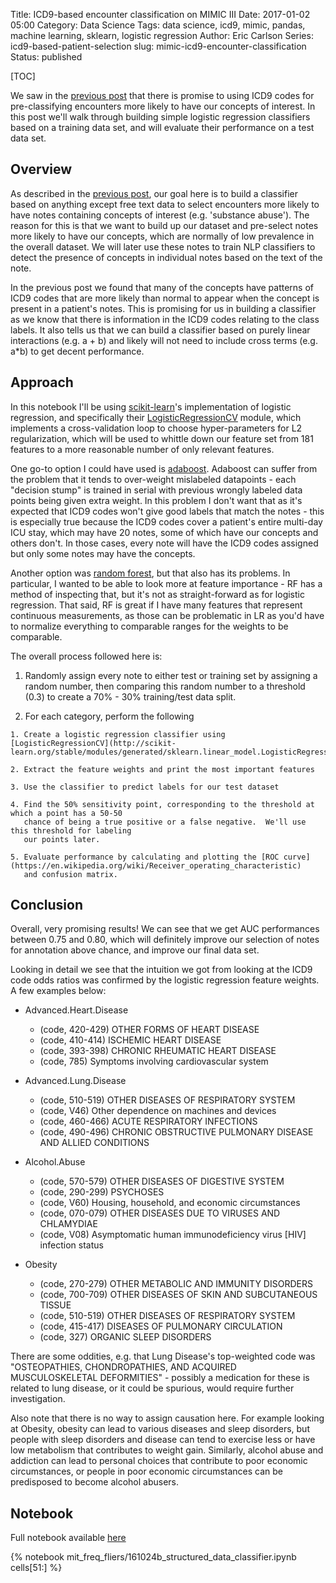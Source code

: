 Title: ICD9-based encounter classification on MIMIC III
Date: 2017-01-02 05:00
Category: Data Science
Tags: data science, icd9, mimic, pandas, machine learning, sklearn, logistic regression
Author: Eric Carlson
Series: icd9-based-patient-selection
slug: mimic-icd9-encounter-classification
Status: published

[TOC]

We saw in the [previous post]({filename}/161230_icd9_notes_selector.md) that there is promise
to using ICD9 codes for pre-classifying encounters more likely to have our concepts of interest.  In
this post we'll walk through building simple logistic regression classifiers based on a training
data set, and will evaluate their performance on a test data set.

## Overview

As described in the [previous post]({filename}/161230_icd9_notes_selector.md), our goal here is
to build a classifier based on anything except free text data to select encounters more likely
to have notes containing concepts of interest (e.g. 'substance abuse').  The reason for this is that
we want to build up our dataset and pre-select notes more likely to have our concepts, which are
normally of low prevalence in the overall dataset.  We will later use these notes to train NLP
classifiers to detect the presence of concepts in individual notes based on the text of the note.

In the previous post we found that many of the concepts have patterns of ICD9 codes that are more 
likely than normal to appear when the concept is present in a patient's notes.  This is promising
for us in building a classifier as we know that there is information in the ICD9 codes relating
to the class labels.  It also tells us that we can build a classifier based on purely linear
interactions (e.g. a + b) and likely will not need to include cross terms (e.g. a*b) to get decent
performance.

## Approach

In this notebook I'll be using [scikit-learn](http://scikit-learn.org/)'s implementation
of logistic regression, and specifically their 
[LogisticRegressionCV](http://scikit-learn.org/stable/modules/generated/sklearn.linear_model.LogisticRegressionCV.html)
module, which implements a cross-validation loop to choose hyper-parameters for L2 regularization,
which will be used to whittle down our feature set from 181 features to a more reasonable number
of only relevant features.  

One go-to option I could have used is 
[adaboost](http://scikit-learn.org/stable/modules/generated/sklearn.ensemble.AdaBoostClassifier.html).  Adaboost 
can suffer from the problem that it tends to over-weight mislabeled datapoints - each "decision stump"
is trained in serial with previous wrongly labeled data points being given extra weight.  In this problem I
don't want that as it's expected that ICD9 codes won't give good labels that match the notes - this is especially
true because the ICD9 codes cover a patient's entire multi-day ICU stay, which may have 20 notes, some of which
have our concepts and others don't.  In those cases, every note will have the ICD9 codes assigned
but only some notes may have the concepts.

Another option was [random forest](http://scikit-learn.org/stable/modules/generated/sklearn.ensemble.RandomForestClassifier.html),
but that also has its problems.  In particular, I wanted to be able to look more at feature importance - 
RF has a method of inspecting that, but it's not as straight-forward as for logistic regression.  That said,
RF is great if I have many features that represent continuous measurements, as those can be problematic
in LR as you'd have to normalize everything to comparable ranges for the weights to be comparable.

The overall process followed here is:

  1. Randomly assign every note to either test or training set by assigning a random number, then
     comparing this random number to a threshold (0.3) to create a 70% - 30% training/test data split.
     
  2. For each category, perform the following
  
    1. Create a logistic regression classifier using [LogisticRegressionCV](http://scikit-learn.org/stable/modules/generated/sklearn.linear_model.LogisticRegressionCV.html)
    
    2. Extract the feature weights and print the most important features
    
    3. Use the classifier to predict labels for our test dataset
    
    4. Find the 50% sensitivity point, corresponding to the threshold at which a point has a 50-50
       chance of being a true positive or a false negative.  We'll use this threshold for labeling
       our points later.

    5. Evaluate performance by calculating and plotting the [ROC curve](https://en.wikipedia.org/wiki/Receiver_operating_characteristic)
       and confusion matrix.
       

## Conclusion

Overall, very promising results!  We can see that we get AUC performances between 0.75 and 0.80,
which will definitely improve our selection of notes for annotation above chance, and improve our
final data set.  

Looking in detail we see that the intuition we got from looking at the ICD9 code odds ratios
was confirmed by the logistic regression feature weights.  A few examples below:

  * Advanced.Heart.Disease
  
    * (code, 420-429)	OTHER FORMS OF HEART DISEASE
    * (code, 410-414)	ISCHEMIC HEART DISEASE
    * (code, 393-398)	CHRONIC RHEUMATIC HEART DISEASE
    * (code, 785)	Symptoms involving cardiovascular system
    
  * Advanced.Lung.Disease
  
    * (code, 510-519)	OTHER DISEASES OF RESPIRATORY SYSTEM
    * (code, V46)	Other dependence on machines and devices
    * (code, 460-466)	ACUTE RESPIRATORY INFECTIONS
    * (code, 490-496)	CHRONIC OBSTRUCTIVE PULMONARY DISEASE AND ALLIED CONDITIONS
    
  * Alcohol.Abuse
  
    * (code, 570-579)	OTHER DISEASES OF DIGESTIVE SYSTEM
    * (code, 290-299)	PSYCHOSES
    * (code, V60)	Housing, household, and economic circumstances
    * (code, 070-079)	OTHER DISEASES DUE TO VIRUSES AND CHLAMYDIAE
    * (code, V08)	Asymptomatic human immunodeficiency virus [HIV] infection status
    
  * Obesity
  
    * (code, 270-279)	OTHER METABOLIC AND IMMUNITY DISORDERS
    * (code, 700-709)	OTHER DISEASES OF SKIN AND SUBCUTANEOUS TISSUE
    * (code, 510-519)	OTHER DISEASES OF RESPIRATORY SYSTEM
    * (code, 415-417)	DISEASES OF PULMONARY CIRCULATION
    * (code, 327)	ORGANIC SLEEP DISORDERS

There are some oddities, e.g. that Lung Disease's top-weighted code was "OSTEOPATHIES, 
CHONDROPATHIES, AND ACQUIRED MUSCULOSKELETAL DEFORMITIES" - possibly a medication for these is
related to lung disease, or it could be spurious, would require further investigation.

Also note that there is no way to assign causation here.  For example looking at Obesity, obesity
can lead to various diseases and sleep disorders, but people with sleep disorders and disease
can tend to exercise less or have low metabolism that contributes to weight gain.  Similarly,
alcohol abuse and addiction can lead to personal choices that contribute to poor economic 
circumstances, or people in poor economic circumstances can be predisposed to become alcohol 
abusers. 

## Notebook

Full notebook available [here](/notebooks/mit_freq_fliers/161024b_structured_data_classifier.ipynb)

{% notebook mit_freq_fliers/161024b_structured_data_classifier.ipynb cells[51:] %}
